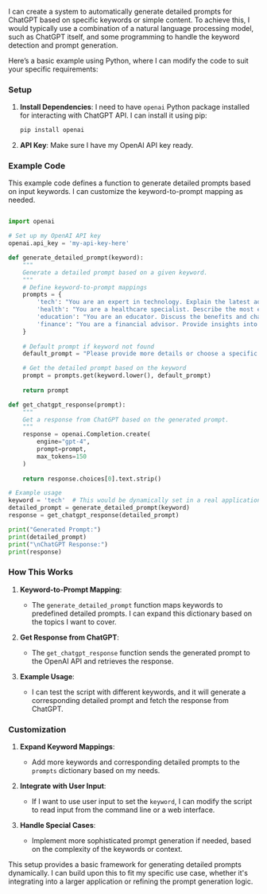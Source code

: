 I can create a system to automatically generate detailed prompts for ChatGPT based on specific keywords or simple content. 
To achieve this, I would typically use a combination of a natural language processing model, such as ChatGPT itself, and some programming to handle the keyword detection and prompt generation.

Here’s a basic example using Python, where I can modify the code to suit your specific requirements:

### **Setup**

1.  **Install Dependencies**: I need to have `openai` Python package installed for interacting with ChatGPT API. I can install it using pip:
    
    ```bash
    pip install openai
    ```
    
2.  **API Key**: Make sure I have my OpenAI API key ready.
    

### **Example Code**

This example code defines a function to generate detailed prompts based on input keywords. I can customize the keyword-to-prompt mapping as needed.

```python

import openai

# Set up my OpenAI API key
openai.api_key = 'my-api-key-here'

def generate_detailed_prompt(keyword):
    """
    Generate a detailed prompt based on a given keyword.
    """
    # Define keyword-to-prompt mappings
    prompts = {
        'tech': "You are an expert in technology. Explain the latest advancements in artificial intelligence and how they impact everyday life.",
        'health': "You are a healthcare specialist. Describe the most effective strategies for maintaining a healthy lifestyle and managing chronic diseases.",
        'education': "You are an educator. Discuss the benefits and challenges of online learning compared to traditional classroom education.",
        'finance': "You are a financial advisor. Provide insights into effective personal finance management and investment strategies for beginners."
    }
    
    # Default prompt if keyword not found
    default_prompt = "Please provide more details or choose a specific topic."

    # Get the detailed prompt based on the keyword
    prompt = prompts.get(keyword.lower(), default_prompt)
    
    return prompt

def get_chatgpt_response(prompt):
    """
    Get a response from ChatGPT based on the generated prompt.
    """
    response = openai.Completion.create(
        engine="gpt-4",
        prompt=prompt,
        max_tokens=150
    )
    
    return response.choices[0].text.strip()

# Example usage
keyword = 'tech'  # This would be dynamically set in a real application
detailed_prompt = generate_detailed_prompt(keyword)
response = get_chatgpt_response(detailed_prompt)

print("Generated Prompt:")
print(detailed_prompt)
print("\nChatGPT Response:")
print(response)
```

### **How This Works**

1.  **Keyword-to-Prompt Mapping**:
    
    *   The `generate_detailed_prompt` function maps keywords to predefined detailed prompts. I can expand this dictionary based on the topics I want to cover.
2.  **Get Response from ChatGPT**:
    
    *   The `get_chatgpt_response` function sends the generated prompt to the OpenAI API and retrieves the response.
3.  **Example Usage**:
    
    *   I can test the script with different keywords, and it will generate a corresponding detailed prompt and fetch the response from ChatGPT.

### **Customization**

1.  **Expand Keyword Mappings**:
    
    *   Add more keywords and corresponding detailed prompts to the `prompts` dictionary based on my needs.
2.  **Integrate with User Input**:
    
    *   If I want to use user input to set the `keyword`, I can modify the script to read input from the command line or a web interface.
3.  **Handle Special Cases**:
    
    *   Implement more sophisticated prompt generation if needed, based on the complexity of the keywords or context.

This setup provides a basic framework for generating detailed prompts dynamically. 
I can build upon this to fit my specific use case, whether it's integrating into a larger application or refining the prompt generation logic.
